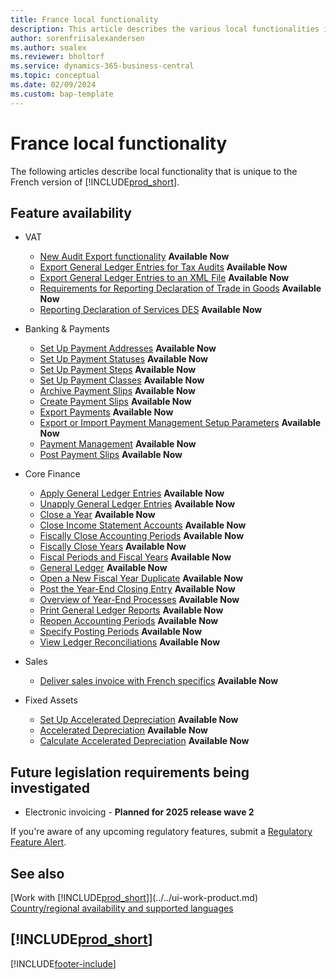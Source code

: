 ```yaml
---
title: France local functionality
description: This article describes the various local functionalities in the French version of Business Central.
author: sorenfriisalexandersen
ms.author: soalex
ms.reviewer: bholtorf
ms.service: dynamics-365-business-central
ms.topic: conceptual
ms.date: 02/09/2024
ms.custom: bap-template
---
```


# France local functionality

The following articles describe local functionality that is unique to the French version of [!INCLUDE[prod_short](../../includes/prod_short.md)].  

## Feature availability

* VAT
    * [New Audit Export functionality](export-french-audit-file.md) **Available Now**
    * [Export General Ledger Entries for Tax Audits](how-to-export-general-ledger-entries-for-tax-audits.md) **Available Now**
    * [Export General Ledger Entries to an XML File](how-to-export-general-ledger-entries-to-an-xml-file.md) **Available Now**
    * [Requirements for Reporting Declaration of Trade in Goods](requirements-for-reporting-declaration-of-trade-in-goods.md) **Available Now**
    * [Reporting Declaration of Services DES](../../finance-how-setup-use-service-declaration.md) **Available Now**
   
* Banking & Payments
    * [Set Up Payment Addresses](how-to-set-up-payment-addresses.md) **Available Now**
    * [Set Up Payment Statuses](/dynamics365/business-central/LocalFunctionality/France/how-to-set-up-payment-classes#to-set-up-payment-statuses-for-a-payment-class) **Available Now**
    * [Set Up Payment Steps](/dynamics365/business-central/LocalFunctionality/France/how-to-set-up-payment-classes#to-set-up-payment-steps-for-a-payment-class) **Available Now**
    * [Set Up Payment Classes](how-to-set-up-payment-classes.md#to-set-up-a-payment-class) **Available Now**
    * [Archive Payment Slips](how-to-archive-payment-slips.md) **Available Now**
    * [Create Payment Slips](how-to-create-payment-slips.md) **Available Now**
    * [Export Payments](how-to-export-payments.md) **Available Now**
    * [Export or Import Payment Management Setup Parameters](how-to-export-or-import-payment-management-setup-parameters.md) **Available Now**
    * [Payment Management](payment-management.md) **Available Now**
    * [Post Payment Slips](how-to-post-payment-slips.md) **Available Now**

* Core Finance
    * [Apply General Ledger Entries](how-to-apply-general-ledger-entries.md) **Available Now**
    * [Unapply General Ledger Entries](how-to-unapply-general-ledger-entries.md) **Available Now**
    * [Close a Year](how-to-close-years.md) **Available Now**
    * [Close Income Statement Accounts](how-to-close-income-statement-accounts.md) **Available Now**
    * [Fiscally Close Accounting Periods](how-to-fiscally-close-accounting-periods.md) **Available Now**
    * [Fiscally Close Years](how-to-fiscally-close-years.md) **Available Now**
    * [Fiscal Periods and Fiscal Years](fiscal-periods-and-fiscal-years.md) **Available Now**
    * [General Ledger](general-ledger.md) **Available Now**
    * [Open a New Fiscal Year Duplicate](how-to-open-a-new-fiscal-year-duplicate.md) **Available Now**
    * [Post the Year-End Closing Entry](how-to-post-the-year-end-closing-entry.md) **Available Now**
    * [Overview of Year-End Processes](year-end-processes-overview.md) **Available Now**
    * [Print General Ledger Reports](how-to-print-general-ledger-reports.md) **Available Now**
    * [Reopen Accounting Periods](how-to-reopen-accounting-periods.md) **Available Now**
    * [Specify Posting Periods](how-to-specify-posting-periods.md) **Available Now**
    * [View Ledger Reconciliations](how-to-view-ledger-reconciliations.md) **Available Now**

* Sales
    * [Deliver sales invoice with French specifics](finance-sales-invoice-specifics.md) **Available Now**

* Fixed Assets
    * [Set Up Accelerated Depreciation](how-to-set-up-accelerated-depreciation.md) **Available Now**
    * [Accelerated Depreciation](accelerated-depreciation.md) **Available Now**
    * [Calculate Accelerated Depreciation](how-to-calculate-accelerated-depreciation.md) **Available Now**

## Future legislation requirements being investigated

* Electronic invoicing - **Planned for 2025 release wave 2**

If you're aware of any upcoming regulatory features, submit a [Regulatory Feature Alert](https://forms.office.com/pages/responsepage.aspx?id=v4j5cvGGr0GRqy180BHbRwkeauYiJKZOpJ0CtKuVmJlURURaMlQ4Rk05UFY4NkVEOTA0MUU5WThXSC4u).  

## See also

[Work with [!INCLUDE[prod_short](../../includes/prod_short.md)]](../../ui-work-product.md)  
[Country/regional availability and supported languages](/dynamics365/business-central/dev-itpro/compliance/apptest-countries-and-translations)  

## [!INCLUDE[prod_short](../../includes/free_trial_md.md)]  


[!INCLUDE[footer-include](../../includes/footer-banner.md)]
